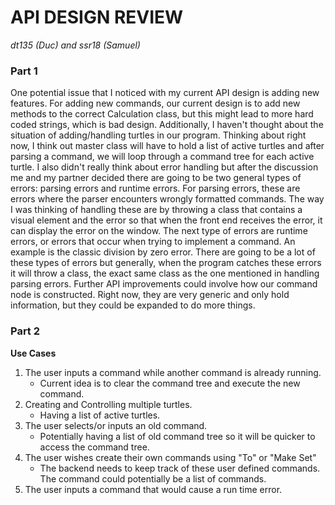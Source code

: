 API DESIGN REVIEW
=================

_dt135 (Duc) and ssr18 (Samuel)_

### Part 1

One potential issue that I noticed with my current API design is adding new features. For adding new commands, our current 
design is to add new methods to the correct Calculation class, but this might lead to more hard coded strings, which is
bad design. Additionally, I haven't thought about the situation of adding/handling turtles in our program. Thinking about
right now, I think out master class will have to hold a list of active turtles and after parsing a command, we will loop
through a command tree for each active turtle. I also didn't really think about error handling but after the discussion 
me and my partner decided there are going to be two general types of errors: parsing errors and runtime errors. For parsing
errors, these are errors where the parser encounters wrongly formatted commands. The way I was thinking of handling these 
are by throwing a class that contains a visual element and the error so that when the front end receives the error, it 
can display the error on the window. The next type of errors are runtime errors, or errors that occur when trying to implement
a command. An example is the classic division by zero error. There are going to be a lot of these types of errors but generally,
when the program catches these errors it will throw a class, the exact same class as the one mentioned in handling parsing 
errors. Further API improvements could involve how our command node is constructed. Right now, they are very generic and only
hold information, but they could be expanded to do more things.

### Part 2

**Use Cases**
1. The user inputs a command while another command is already running.
    * Current idea is to clear the command tree and execute the new command.
2. Creating and Controlling multiple turtles.
    * Having a list of active turtles.
3. The user selects/or inputs an old command.
    * Potentially having a list of old command tree so it will be quicker to access the command tree.
4. The user wishes create their own commands using "To" or "Make Set"
    * The backend needs to keep track of these user defined commands. The command could potentially be a list of commands.
5. The user inputs a command that would cause a run time error.